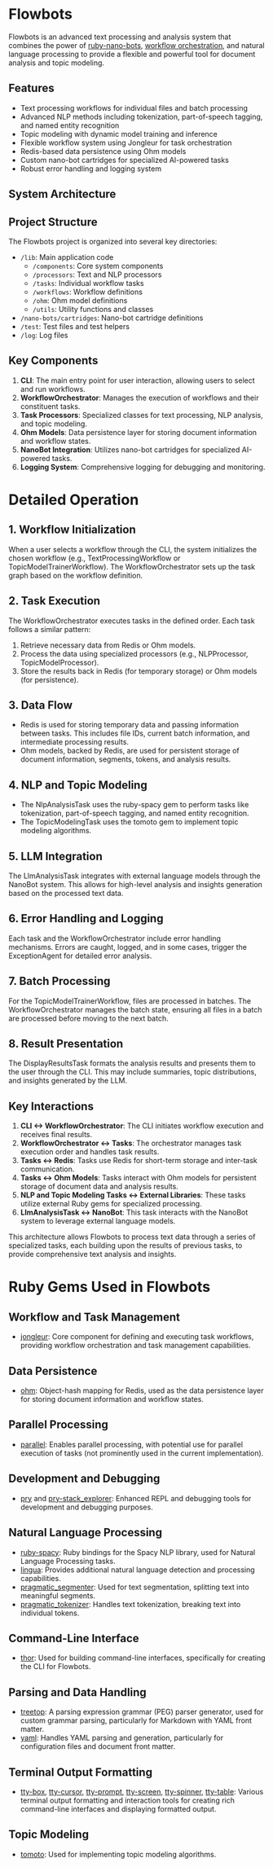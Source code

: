 # Flowbots

Flowbots is an advanced text processing and analysis system that combines the power of [ruby-nano-bots](https://github.com/icebaker/ruby-nano-bots.git), [workflow orchestration](https://gitlab.com/RedFred7/Jongleur.git), and natural language processing to provide a flexible and powerful tool for document analysis and topic modeling.

## Features

- Text processing workflows for individual files and batch processing
- Advanced NLP methods including tokenization, part-of-speech tagging, and named entity recognition
- Topic modeling with dynamic model training and inference
- Flexible workflow system using Jongleur for task orchestration
- Redis-based data persistence using Ohm models
- Custom nano-bot cartridges for specialized AI-powered tasks
- Robust error handling and logging system

## System Architecture

## Project Structure

The Flowbots project is organized into several key directories:

- `/lib`: Main application code
  - `/components`: Core system components
  - `/processors`: Text and NLP processors
  - `/tasks`: Individual workflow tasks
  - `/workflows`: Workflow definitions
  - `/ohm`: Ohm model definitions
  - `/utils`: Utility functions and classes
- `/nano-bots/cartridges`: Nano-bot cartridge definitions
- `/test`: Test files and test helpers
- `/log`: Log files

## Key Components

1. **CLI**: The main entry point for user interaction, allowing users to select and run workflows.
2. **WorkflowOrchestrator**: Manages the execution of workflows and their constituent tasks.
3. **Task Processors**: Specialized classes for text processing, NLP analysis, and topic modeling.
4. **Ohm Models**: Data persistence layer for storing document information and workflow states.
5. **NanoBot Integration**: Utilizes nano-bot cartridges for specialized AI-powered tasks.
6. **Logging System**: Comprehensive logging for debugging and monitoring.


# Detailed Operation

## 1. Workflow Initialization

When a user selects a workflow through the CLI, the system initializes the chosen workflow (e.g., TextProcessingWorkflow or TopicModelTrainerWorkflow). The WorkflowOrchestrator sets up the task graph based on the workflow definition.

## 2. Task Execution

The WorkflowOrchestrator executes tasks in the defined order. Each task follows a similar pattern:

1. Retrieve necessary data from Redis or Ohm models.
2. Process the data using specialized processors (e.g., NLPProcessor, TopicModelProcessor).
3. Store the results back in Redis (for temporary storage) or Ohm models (for persistence).

## 3. Data Flow

- Redis is used for storing temporary data and passing information between tasks. This includes file IDs, current batch information, and intermediate processing results.
- Ohm models, backed by Redis, are used for persistent storage of document information, segments, tokens, and analysis results.

## 4. NLP and Topic Modeling

- The NlpAnalysisTask uses the ruby-spacy gem to perform tasks like tokenization, part-of-speech tagging, and named entity recognition.
- The TopicModelingTask uses the tomoto gem to implement topic modeling algorithms.

## 5. LLM Integration

The LlmAnalysisTask integrates with external language models through the NanoBot system. This allows for high-level analysis and insights generation based on the processed text data.

## 6. Error Handling and Logging

Each task and the WorkflowOrchestrator include error handling mechanisms. Errors are caught, logged, and in some cases, trigger the ExceptionAgent for detailed error analysis.

## 7. Batch Processing

For the TopicModelTrainerWorkflow, files are processed in batches. The WorkflowOrchestrator manages the batch state, ensuring all files in a batch are processed before moving to the next batch.

## 8. Result Presentation

The DisplayResultsTask formats the analysis results and presents them to the user through the CLI. This may include summaries, topic distributions, and insights generated by the LLM.

## Key Interactions

1. **CLI <-> WorkflowOrchestrator**: The CLI initiates workflow execution and receives final results.
2. **WorkflowOrchestrator <-> Tasks**: The orchestrator manages task execution order and handles task results.
3. **Tasks <-> Redis**: Tasks use Redis for short-term storage and inter-task communication.
4. **Tasks <-> Ohm Models**: Tasks interact with Ohm models for persistent storage of document data and analysis results.
5. **NLP and Topic Modeling Tasks <-> External Libraries**: These tasks utilize external Ruby gems for specialized processing.
6. **LlmAnalysisTask <-> NanoBot**: This task interacts with the NanoBot system to leverage external language models.

This architecture allows Flowbots to process text data through a series of specialized tasks, each building upon the results of previous tasks, to provide comprehensive text analysis and insights.


# Ruby Gems Used in Flowbots

## Workflow and Task Management

- [jongleur](https://rubygems.org/gems/jongleur): Core component for defining and executing task workflows, providing workflow orchestration and task management capabilities.

## Data Persistence

- [ohm](https://rubygems.org/gems/ohm): Object-hash mapping for Redis, used as the data persistence layer for storing document information and workflow states.

## Parallel Processing

- [parallel](https://rubygems.org/gems/parallel): Enables parallel processing, with potential use for parallel execution of tasks (not prominently used in the current implementation).

## Development and Debugging

- [pry](https://rubygems.org/gems/pry) and [pry-stack_explorer](https://rubygems.org/gems/pry-stack_explorer): Enhanced REPL and debugging tools for development and debugging purposes.

## Natural Language Processing

- [ruby-spacy](https://rubygems.org/gems/ruby-spacy): Ruby bindings for the Spacy NLP library, used for Natural Language Processing tasks.
- [lingua](https://rubygems.org/gems/lingua): Provides additional natural language detection and processing capabilities.
- [pragmatic_segmenter](https://rubygems.org/gems/pragmatic_segmenter): Used for text segmentation, splitting text into meaningful segments.
- [pragmatic_tokenizer](https://rubygems.org/gems/pragmatic_tokenizer): Handles text tokenization, breaking text into individual tokens.

## Command-Line Interface

- [thor](https://rubygems.org/gems/thor): Used for building command-line interfaces, specifically for creating the CLI for Flowbots.

## Parsing and Data Handling

- [treetop](https://rubygems.org/gems/treetop): A parsing expression grammar (PEG) parser generator, used for custom grammar parsing, particularly for Markdown with YAML front matter.
- [yaml](https://rubygems.org/gems/yaml): Handles YAML parsing and generation, particularly for configuration files and document front matter.

## Terminal Output Formatting

- [tty-box](https://rubygems.org/gems/tty-box), [tty-cursor](https://rubygems.org/gems/tty-cursor), [tty-prompt](https://rubygems.org/gems/tty-prompt), [tty-screen](https://rubygems.org/gems/tty-screen), [tty-spinner](https://rubygems.org/gems/tty-spinner), [tty-table](https://rubygems.org/gems/tty-table): Various terminal output formatting and interaction tools for creating rich command-line interfaces and displaying formatted output.

## Topic Modeling

- [tomoto](https://rubygems.org/gems/tomoto): Used for implementing topic modeling algorithms.
